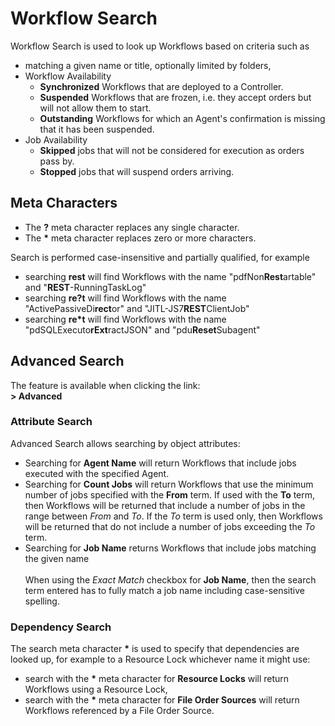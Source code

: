 # Workflow Search

Workflow Search is used to look up Workflows based on criteria such as

- matching a given name or title, optionally limited by folders,
- Workflow Availability
  - **Synchronized** Workflows that are deployed to a Controller.
  - **Suspended** Workflows that are frozen, i.e. they accept orders but will not allow them to start.
  - **Outstanding** Workflows for which an Agent's confirmation is missing that it has been suspended.
- Job Availability
  - **Skipped** jobs that will not be considered for execution as orders pass by.
  - **Stopped** jobs that will suspend orders arriving.

## Meta Characters

- The **?** meta character replaces any single character.
- The **\*** meta character replaces zero or more characters.

Search is performed case-insensitive and partially qualified, for example

- searching **rest** will find Workflows with the name "pdfNon**Rest**artable" and "**REST**-RunningTaskLog"
- searching **re?t** will find Workflows with the name "ActivePassiveDi**rect**or" and "JITL-JS7**REST**ClientJob"
- searching **re\*t** will find Workflows with the name "pdSQLExecuto**rExt**ractJSON" and "pdu**Reset**Subagent"

## Advanced Search

The feature is available when clicking the link:<br/>**> Advanced**

### Attribute Search

Advanced Search allows searching by object attributes:

- Searching for **Agent Name** will return Workflows that include jobs executed with the specified Agent.
- Searching for **Count Jobs** will return Workflows that use the minimum number of jobs specified with the **From** term. If used with the **To** term, then Workflows will be returned that include a number of jobs in the range between *From* and *To*. If the *To* term is used only, then Workflows will be returned that do not include a number of jobs exceeding the *To* term.
- Searching for **Job Name** returns Workflows that include jobs matching the given name<br/><br/>
When using the *Exact Match* checkbox for **Job Name**, then the search term entered has to fully match a job name including case-sensitive spelling.

### Dependency Search

The search meta character **\*** is used to specify that dependencies are looked up, for example to a Resource Lock whichever name it might use:

- search with the **\*** meta character for **Resource Locks** will return Workflows using a Resource Lock,
- search with the **\*** meta character for **File Order Sources** will return Workflows referenced by a File Order Source.
